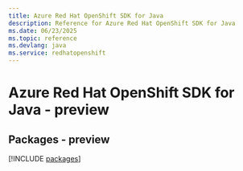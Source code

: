 ```yaml
---
title: Azure Red Hat OpenShift SDK for Java
description: Reference for Azure Red Hat OpenShift SDK for Java
ms.date: 06/23/2025
ms.topic: reference
ms.devlang: java
ms.service: redhatopenshift
---
```

# Azure Red Hat OpenShift SDK for Java - preview
## Packages - preview
[!INCLUDE [packages](red-hat-openshift-index.md)]